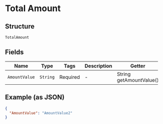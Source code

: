 
# Total Amount

## Structure

`TotalAmount`

## Fields

| Name | Type | Tags | Description | Getter | Setter |
|  --- | --- | --- | --- | --- | --- |
| `AmountValue` | `String` | Required | - | String getAmountValue() | setAmountValue(String amountValue) |

## Example (as JSON)

```json
{
  "AmountValue": "AmountValue2"
}
```

